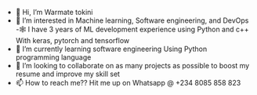 - 👋 Hi, I’m Warmate tokini 
- 👀 I’m interested in Machine learning, 
     Software engineering, and DevOps
-🕸 I have 3 years of ML development experience using Python and c++
    With keras, pytorch and tensorflow 
- 🌱 I’m currently learning software engineering 
     Using Python programming language
- 💞️ I’m looking to collaborate on as many projects as possible
     to boost my resume and improve my skill set
- 📫 How to reach me?? Hit me up on Whatsapp @ +234 8085 858 823

<!---
justtokins/justtokins is a ✨ special ✨ repository because its `README.md` (this file) appears on your GitHub profile.
You can click the Preview link to take a look at your changes.
--->
